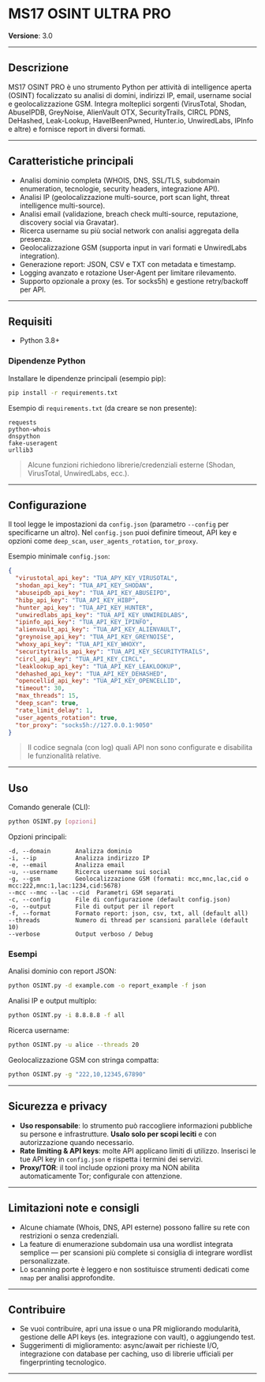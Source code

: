 # MS17 OSINT ULTRA PRO

**Versione**: 3.0  

---

## Descrizione
MS17 OSINT PRO è uno strumento Python per attività di intelligence aperta (OSINT) focalizzato su analisi di domini, indirizzi IP, email, username social e geolocalizzazione GSM. Integra molteplici sorgenti (VirusTotal, Shodan, AbuseIPDB, GreyNoise, AlienVault OTX, SecurityTrails, CIRCL PDNS, DeHashed, Leak-Lookup, HaveIBeenPwned, Hunter.io, UnwiredLabs, IPInfo e altre) e fornisce report in diversi formati.


---

## Caratteristiche principali
- Analisi dominio completa (WHOIS, DNS, SSL/TLS, subdomain enumeration, tecnologie, security headers, integrazione API).
- Analisi IP (geolocalizzazione multi-source, port scan light, threat intelligence multi-source).
- Analisi email (validazione, breach check multi-source, reputazione, discovery social via Gravatar).
- Ricerca username su più social network con analisi aggregata della presenza.
- Geolocalizzazione GSM (supporta input in vari formati e UnwiredLabs integration).
- Generazione report: JSON, CSV e TXT con metadata e timestamp.
- Logging avanzato e rotazione User-Agent per limitare rilevamento.
- Supporto opzionale a proxy (es. Tor socks5h) e gestione retry/backoff per API.

---

## Requisiti
- Python 3.8+

### Dipendenze Python
Installare le dipendenze principali (esempio pip):

```bash
pip install -r requirements.txt
```

Esempio di `requirements.txt` (da creare se non presente):
```
requests
python-whois
dnspython
fake-useragent
urllib3
```

> Alcune funzioni richiedono librerie/credenziali esterne (Shodan, VirusTotal, UnwiredLabs, ecc.).

---

## Configurazione
Il tool legge le impostazioni da `config.json` (parametro `--config` per specificarne un altro). Nel `config.json` puoi definire timeout, API key e opzioni come `deep_scan`, `user_agents_rotation`, `tor_proxy`.

Esempio minimale `config.json`:

```json
{
  "virustotal_api_key": "TUA_APY_KEY_VIRUSOTAL",
  "shodan_api_key": "TUA_API_KEY_SHODAN",
  "abuseipdb_api_key": "TUA_API_KEY_ABUSEIPD",
  "hibp_api_key": "TUA_API_KEY_HIBP",
  "hunter_api_key": "TUA_API_KEY_HUNTER",
  "unwiredlabs_api_key": "TUA_API_KEY_UNWIREDLABS",
  "ipinfo_api_key": "TUA_API_KEY_IPINFO",
  "alienvault_api_key": "TUA_API_KEY_ALIENVAULT",
  "greynoise_api_key": "TUA_API_KEY_GREYNOISE",
  "whoxy_api_key": "TUA_API_KEY_WHOXY",
  "securitytrails_api_key": "TUA_API_KEY_SECURITYTRAILS",
  "circl_api_key": "TUA_API_KEY_CIRCL",
  "leaklookup_api_key": "TUA_API_KEY_LEAKLOOKUP",
  "dehashed_api_key": "TUA_API_KEY_DEHASHED",
  "opencellid_api_key": "TUA_API_KEY_OPENCELLID",
  "timeout": 30,
  "max_threads": 15,
  "deep_scan": true,
  "rate_limit_delay": 1,
  "user_agents_rotation": true,
  "tor_proxy": "socks5h://127.0.0.1:9050"
}
```

> Il codice segnala (con log) quali API non sono configurate e disabilita le funzionalità relative.

---

## Uso
Comando generale (CLI):

```bash
python OSINT.py [opzioni]
```

Opzioni principali:
```
-d, --domain       Analizza dominio
-i, --ip           Analizza indirizzo IP
-e, --email        Analizza email
-u, --username     Ricerca username sui social
-g, --gsm          Geolocalizzazione GSM (formati: mcc,mnc,lac,cid o mcc:222,mnc:1,lac:1234,cid:5678)
--mcc --mnc --lac --cid  Parametri GSM separati
-c, --config       File di configurazione (default config.json)
-o, --output       File di output per il report
-f, --format       Formato report: json, csv, txt, all (default all)
--threads          Numero di thread per scansioni parallele (default 10)
--verbose          Output verboso / Debug
```

### Esempi
Analisi dominio con report JSON:

```bash
python OSINT.py -d example.com -o report_example -f json
```

Analisi IP e output multiplo:

```bash
python OSINT.py -i 8.8.8.8 -f all
```

Ricerca username:

```bash
python OSINT.py -u alice --threads 20
```

Geolocalizzazione GSM con stringa compatta:

```bash
python OSINT.py -g "222,10,12345,67890"
```

---

## Sicurezza e privacy
- **Uso responsabile**: lo strumento può raccogliere informazioni pubbliche su persone e infrastrutture. **Usalo solo per scopi leciti** e con autorizzazione quando necessario.
- **Rate limiting & API keys**: molte API applicano limiti di utilizzo. Inserisci le tue API key in `config.json` e rispetta i termini dei servizi.
- **Proxy/TOR**: il tool include opzioni proxy ma NON abilita automaticamente Tor; configurale con attenzione.

---

## Limitazioni note e consigli
- Alcune chiamate (Whois, DNS, API esterne) possono fallire su rete con restrizioni o senza credenziali.
- La feature di enumerazione subdomain usa una wordlist integrata semplice — per scansioni più complete si consiglia di integrare wordlist personalizzate.
- Lo scanning porte è leggero e non sostituisce strumenti dedicati come `nmap` per analisi approfondite.

---

## Contribuire
- Se vuoi contribuire, apri una issue o una PR migliorando modularità, gestione delle API keys (es. integrazione con vault), o aggiungendo test.
- Suggerimenti di miglioramento: async/await per richieste I/O, integrazione con database per caching, uso di librerie ufficiali per fingerprinting tecnologico.

---

